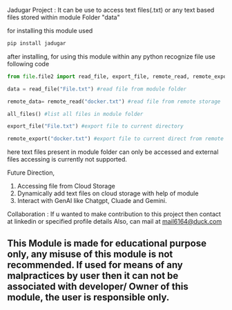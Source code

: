Jadugar Project : It can be use to access text files(.txt) or any text based files stored within module Folder "data"

for installing this module used 
```bash
pip install jadugar

```
after installing, for using this module within any python recognize file use following code
```python
from file.file2 import read_file, export_file, remote_read, remote_export, all_files

data = read_file("File.txt") #read file from module folder

remote_data= remote_read("docker.txt") #read file from remote storage

all_files() #list all files in module folder

export_file("File.txt") #export file to current directory

remote_export("docker.txt") #export file to current direct from remote storage 

```


here text files present in module folder can only be accessed and external files accessing is currently not supported.

Future Direction, 
1) Accessing file from Cloud Storage
2) Dynamically add text files on cloud storage with help of module
3) Interact with GenAI like Chatgpt, Cluade and Gemini.

Collaboration :
If u wanted to make contribution to this project then contact at linkedin or specified profile details
Also, can mail at mail6164@duck.com

## This Module is made for educational purpose only, any misuse of this module is not recommended. If used for means of any malpractices by user then it can not be associated with developer/ Owner of this module, the user is responsible only.
